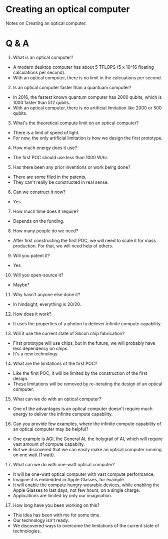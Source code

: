 # Creating an optical computer
Notes on Creating an optical computer.

# Q & A
1. What is an optical computer?

- A modern desktop computer has about 5 TFLOPS (5 x 10^16 floating calculations per second).  
- With an optical computer, there is no limit in the calcuations per second. 

2. Is an optical computer faster than a quantuam computer?

- In 2016, the fastest known quantum computer has 2000 qubits, which is 1000 faster than 512 qubits.
- With an optical computer, there is no artificial limitation like 2000 or 500 qubits.

3. What's the theoretical compute limit on an optical computer?
- There is a limit of speed of light.
- For now, the only artificial limitation is how we design the first prototype.

4. How much energy does it use?
- The first POC should use less than 1000 W/hr.

5. Has there been any prior inventions or work being done?
- There are some filed in the patents.
- They can't really be constructed in real sense.

6. Can we construct it now?
- Yes

7. How much time does it require?
- Depends on the funding.

8. How many people do we need?
- After first constructing the first POC, we will need to scale it for mass production.  For that, we will need help of others.

9. Will you patent it?
- Yes

10. Will you open-source it?
- Maybe*

11. Why hasn't anyone else done it?
- In hindsight, everything is 20/20.

12. How does it work?
- It uses the properties of a photon to deliever infinite compute capability.

13. Will it use the current state of Silicon chip fabrication?
- First prototype will use chips, but in the future, we will probably have less dependency on chips.
- It's a new technology.

14. What are the limitations of the first POC?
- Like the first POC, it will be limited by the construction of the first design.
- These limitations will be removed by re-iterating the design of an optical computer.

15. What can we do with an optical computer?
- One of the advantages is an optical computer doesn't require much energy to deliver the infinite compute capability.

16. Can you provide few examples, where the infinite compute capability of an optical computer may be helpful?
- One example is AGI, the General AI, the holygrail of AI, which will require vast amount of compute capabilty.
- But we discovered that we can easily make an optical computer running on one watt (1 watt).

17. What can we do with one-watt optical computer?
- It will be one-watt optical computer with vast compute performance.
- Imagine it is embedded in Apple Glasses, for example.
- It will enable the compute hungry wearable devices, while enabling the Apple Glasses to last days, not few hours, on a single charge.
- Applications are limited by only our imagination.

17. How long have you been working on this?
- This idea has been with me for some time.
- Our technology isn't ready.
- We discovered ways to overcome the limitations of the current state of technologies.



 
